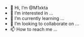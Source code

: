 - 👋 Hi, I’m @M1xkta
- 👀 I’m interested in ...
- 🌱 I’m currently learning ...
- 💞️ I’m looking to collaborate on ...
- 📫 How to reach me ...

<!---
M1xkta/M1xkta is a ✨ special ✨ repository because its `README.md` (this file) appears on your GitHub profile.
You can click the Preview link to take a look at your changes.
--->
